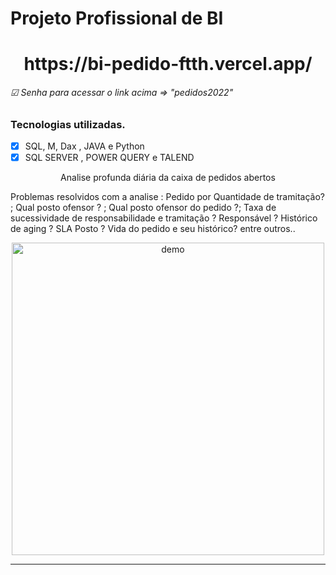 # Projeto Profissional de BI
<h1 align="center">
https://bi-pedido-ftth.vercel.app/
<h6> ☑ Senha para acessar o link acima => "pedidos2022"</h6>
</h1>

### Tecnologias utilizadas.
- [x] SQL, M, Dax , JAVA e Python
- [x] SQL SERVER , POWER QUERY e TALEND

<p align="center">Analise profunda diária da caixa de pedidos abertos</p>
<p>Problemas resolvidos com a analise : Pedido por Quantidade de tramitação? ; Qual posto ofensor ? ; Qual posto ofensor do pedido ?; Taxa de sucessividade de responsabilidade e tramitação ? Responsável ? Histórico de aging ? SLA Posto ? Vida do pedido e seu histórico? entre outros..
</p>

<div align="center">
  <img src="https://i.ibb.co/xMwxSCv/init.png" alt="demo" height="500">
</div>
<hr />